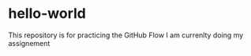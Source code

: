 # hello-world
This repository is for practicing the GitHub Flow
I am currenlty doing my assignement 
